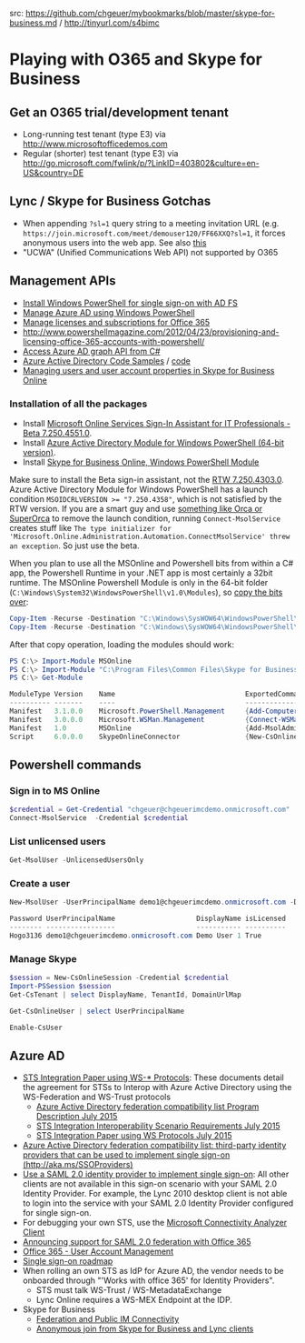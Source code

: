  
src: https://github.com/chgeuer/mybookmarks/blob/master/skype-for-business.md / http://tinyurl.com/s4bimc

# Playing with O365 and Skype for Business

## Get an O365 trial/development tenant

- Long-running test tenant (type E3) via http://www.microsoftofficedemos.com
- Regular (shorter) test tenant (type E3) via http://go.microsoft.com/fwlink/p/?LinkID=403802&culture=en-US&country=DE 

## Lync / Skype for Business Gotchas

- When appending `?sl=1` query string to a meeting invitation URL (e.g. `https://join.microsoft.com/meet/demouser120/FF66XXQ?sl=1`, it forces anonymous users into the web app. See also [this](https://support.office.com/de-de/article/Teilnehmen-an-einer-Skype-Besprechung-mit-der-Skype-for-Business-Web-App-4828ad18-ed21-422a-a870-94d676d4b72a)
- "UCWA" (Unified Communications Web API) not supported by O365

## Management APIs

- [Install Windows PowerShell for single sign-on with AD FS](https://msdn.microsoft.com/en-us/library/azure/jj151814.aspx)
- [Manage Azure AD using Windows PowerShell](https://msdn.microsoft.com/en-us/library/azure/jj151815.aspx#bkmk_installmodule)
- [Manage licenses and subscriptions for Office 365](https://code.msdn.microsoft.com/office/Office-365-Manage-licenses-fb2c6413)
- http://www.powershellmagazine.com/2012/04/23/provisioning-and-licensing-office-365-accounts-with-powershell/
- [Access Azure AD graph API from C#](https://github.com/AzureADSamples/ConsoleApp-GraphAPI-DotNet)
- [Azure Active Directory Code Samples](https://msdn.microsoft.com/en-us/library/azure/dn646737.aspx) / [code](https://github.com/AzureADSamples)
- [Managing users and user account properties in Skype for Business Online](https://technet.microsoft.com/en-us/library/dn362790(v=ocs.15).aspx)

### Installation of all the packages

- Install [Microsoft Online Services Sign-In Assistant for IT Professionals - Beta 7.250.4551.0](http://download.microsoft.com/download/C/1/7/C17BEB52-BB8A-4C7F-86F3-AAF17BB3682A/msoidcli_64.msi). 
- Install [Azure Active Directory Module for Windows PowerShell (64-bit version)](https://bposast.vo.msecnd.net/MSOPMW/Current/amd64/AdministrationConfig-en.msi). 
- Install [Skype for Business Online, Windows PowerShell Module](https://www.microsoft.com/en-us/download/details.aspx?id=39366)

Make sure to install the Beta sign-in assistant, not the [RTW 7.250.4303.0](http://download.microsoft.com/download/7/1/E/71EF1D05-A42C-4A1F-8162-96494B5E615C/msoidcli_64bit.msi). Azure Active Directory Module for Windows PowerShell has a launch condition `MSOIDCRLVERSION >= "7.250.4358"`, which is not satisfied by the RTW version. If you are a smart guy and use [something like Orca or SuperOrca](http://www.pantaray.com/msi_super_orca.html) to remove the launch condition, running `Connect-MsolService` creates stuff like `The type initializer for 'Microsoft.Online.Administration.Automation.ConnectMsolService' threw an exception`. So just use the beta. 

When you plan to use all the MSOnline and Powershell bits from within a C# app, the Powershell Runtime in your .NET app is most certainly a 32bit runtime. The MSOnline Powershell Module is only in the 64-bit folder (`C:\Windows\System32\WindowsPowerShell\v1.0\Modules`), so [copy the bits over](http://blog.clauskonrad.net/2013/06/powershell-and-c-cant-load-msonline.html):

```Powershell
Copy-Item -Recurse -Destination "C:\Windows\SysWOW64\WindowsPowerShell\v1.0\Modules" -Path "C:\Windows\System32\WindowsPowerShell\v1.0\Modules\MSOnline" 
Copy-Item -Recurse -Destination "C:\Windows\SysWOW64\WindowsPowerShell\v1.0\Modules" -Path "C:\Windows\System32\WindowsPowerShell\v1.0\Modules\MSOnlineExtended" 
```

After that copy operation, loading the modules should work: 

```Powershell
PS C:\> Import-Module MSOnline
PS C:\> Import-Module "C:\Program Files\Common Files\Skype for Business Online\Modules\SkypeOnlineConnector\SkypeOnlineConnector.psd1"
PS C:\> Get-Module

ModuleType Version    Name                                ExportedCommands
---------- -------    ----                                ----------------
Manifest   3.1.0.0    Microsoft.PowerShell.Management     {Add-Computer, Add-Content, Checkpoint-Computer, Clear-Con...
Manifest   3.0.0.0    Microsoft.WSMan.Management          {Connect-WSMan, Disable-WSManCredSSP, Disconnect-WSMan, En...
Manifest   1.0        MSOnline                            {Add-MsolAdministrativeUnitMember, Add-MsolForeignGroupToR...
Script     6.0.0.0    SkypeOnlineConnector                {New-CsOnlineSession, Set-WinRMNetworkDelayMS}
```

## Powershell commands

### Sign in to MS Online

```Powershell
$credential = Get-Credential "chgeuer@chgeuerimcdemo.onmicrosoft.com"
Connect-MsolService  -Credential $credential
```

### List unlicensed users

```Powershell
Get-MsolUser -UnlicensedUsersOnly
```

### Create a user

```Powershell
New-MsolUser -UserPrincipalName demo1@chgeuerimcdemo.onmicrosoft.com -DisplayName 'Demo User 1' -FirstName "Chris" -LastName "Geuer-Pollmann" -LicenseAssignment chgeuerimcdemo:ENTERPRISEPACK -UsageLocation DE

Password UserPrincipalName                    DisplayName isLicensed
-------- -----------------                    ----------- ----------
Hogo3136 demo1@chgeuerimcdemo.onmicrosoft.com Demo User 1 True
```

### Manage Skype

```Powershell
$session = New-CsOnlineSession -Credential $credential 
Import-PSSession $session
Get-CsTenant | select DisplayName, TenantId, DomainUrlMap

Get-CsOnlineUser | select UserPrincipalName

Enable-CsUser
```

## Azure AD 

- [STS Integration Paper using WS-* Protocols](https://www.microsoft.com/en-us/download/details.aspx?id=41185): These documents detail the agreement for STSs to Interop with Azure Active Directory using the WS-Federation and WS-Trust protocols
	- [Azure Active Directory federation compatibility list Program Description July 2015](http://download.microsoft.com/download/3/7/9/379FF864-AC01-4CF1-8130-B34708C713BD/Azure%20Active%20Directory%20federation%20compatibility%20list%20Program%20Description%20July%202015.pdf)
	- [STS Integration Interoperability Scenario Requirements July 2015](http://download.microsoft.com/download/3/7/9/379FF864-AC01-4CF1-8130-B34708C713BD/STS%20Integration%20Interoperability%20Scenario%20Requirements%20July%202015.pdf)
	- [STS Integration Paper using WS Protocols July 2015](http://download.microsoft.com/download/3/7/9/379FF864-AC01-4CF1-8130-B34708C713BD/STS%20Integration%20Paper%20using%20WS%20Protocols%20July%202015.docx)
- [Azure Active Directory federation compatibility list: third-party identity providers that can be used to implement single sign-on (http://aka.ms/SSOProviders)](https://technet.microsoft.com/en-us/library/jj679342.aspx)
- [Use a SAML 2.0 identity provider to implement single sign-on](https://msdn.microsoft.com/en-us/library/azure/dn641269.aspx): All other clients are not available in this sign-on scenario with your SAML 2.0 Identity Provider. For example, the Lync 2010 desktop client is not able to login into the service with your SAML 2.0 Identity Provider configured for single sign-on.
- For debugging your own STS, use the [Microsoft Connectivity Analyzer Client](http://go.microsoft.com/fwlink/?LinkID=313782)
- [Announcing support for SAML 2.0 federation with Office 365](https://blogs.office.com/2014/03/06/announcing-support-for-saml-2-0-federation-with-office-365/)
- [Office 365 - User Account Management](https://technet.microsoft.com/en-us/library/office-365-user-account-management.aspx)
- [Single sign-on roadmap](https://technet.microsoft.com/library/hh967643.aspx)
- When rolling an own STS as IdP for Azure AD, the vendor needs to be onboarded through "'Works with office 365' for Identity Providers". 
	- STS must talk WS-Trust / WS-MetadataExchange
	- Lync Online requires a WS-MEX Endpoint at the IDP.
- Skype for Business
	- [Federation and Public IM Connectivity](https://technet.microsoft.com/en-us/library/skype-for-business-online-federation-and-public-im-conectivity.aspx)
	- [Anonymous join from Skype for Business and Lync clients](http://blogs.technet.com/b/scottstu/archive/2015/04/03/anonymous-join-from-skype-for-business-and-lync-clients.aspx)
